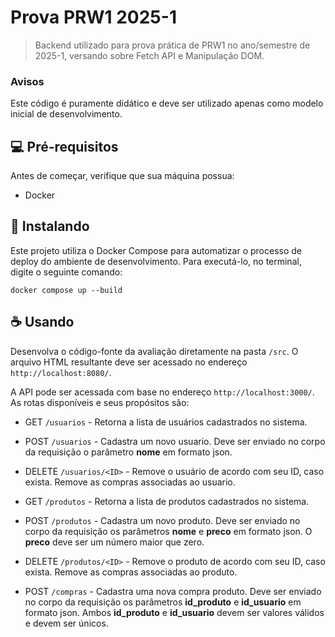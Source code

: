 # Prova PRW1 2025-1

> Backend utilizado para prova prática de PRW1 no ano/semestre de 2025-1, versando sobre Fetch API e Manipulação DOM.

### Avisos

Este código é puramente didático e deve ser utilizado apenas como modelo inicial de desenvolvimento.

## 💻 Pré-requisitos

Antes de começar, verifique que sua máquina possua:

- Docker

## 🚀 Instalando

Este projeto utiliza o Docker Compose para automatizar o processo de deploy do ambiente de desenvolvimento. Para executá-lo, no terminal, digite o seguinte comando:

```
docker compose up --build
```

## ☕ Usando

Desenvolva o código-fonte da avaliação diretamente na pasta `/src`. O arquivo HTML resultante deve ser acessado no endereço `http://localhost:8080/`.

A API pode ser acessada com base no endereço `http://localhost:3000/`. As rotas disponíveis e seus propósitos são:

- GET `/usuarios` - Retorna a lista de usuários cadastrados no sistema.
- POST `/usuarios` - Cadastra um novo usuario. Deve ser enviado no corpo da requisição o parâmetro **nome** em formato json.
- DELETE `/usuarios/<ID>` - Remove o usuário de acordo com seu ID, caso exista. Remove as compras associadas ao usuario.

- GET `/produtos` - Retorna a lista de produtos cadastrados no sistema.
- POST `/produtos` - Cadastra um novo produto. Deve ser enviado no corpo da requisição os parâmetros **nome** e **preco** em formato json. O **preco** deve ser um número maior que zero.
- DELETE `/produtos/<ID>` - Remove o produto de acordo com seu ID, caso exista. Remove as compras associadas ao produto.

- POST `/compras` - Cadastra uma nova compra produto. Deve ser enviado no corpo da requisição os parâmetros **id_produto** e **id_usuario** em formato json. Ambos **id_produto** e **id_usuario** devem ser valores válidos e devem ser únicos.

